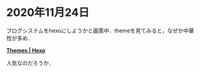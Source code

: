 # 2020年11月24日 


ブログシステムをhexoにしようかと画策中．themeを見てみると，なぜか中華性が多め．


**[Themes | Hexo](https://hexo.io/themes/)**



人気なのだろうか．
